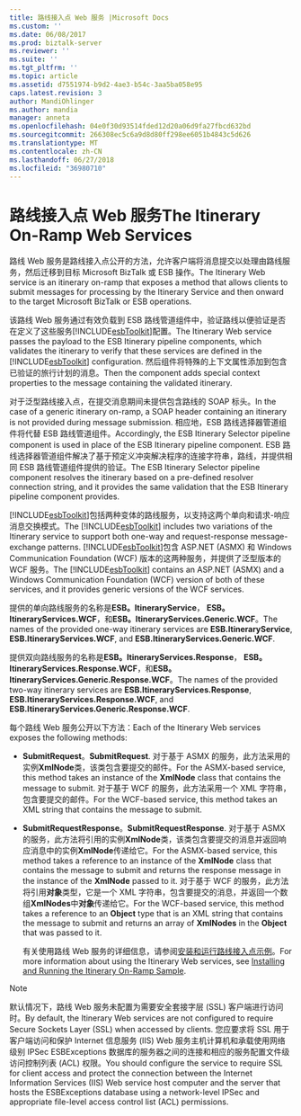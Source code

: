 ```yaml
---
title: 路线接入点 Web 服务 |Microsoft Docs
ms.custom: ''
ms.date: 06/08/2017
ms.prod: biztalk-server
ms.reviewer: ''
ms.suite: ''
ms.tgt_pltfrm: ''
ms.topic: article
ms.assetid: d7551974-b9d2-4ae3-b54c-3aa5ba058e95
caps.latest.revision: 3
author: MandiOhlinger
ms.author: mandia
manager: anneta
ms.openlocfilehash: 04e0f30d93514fded12d20a06d9fa27fbcd632bd
ms.sourcegitcommit: 266308ec5c6a9d8d80ff298ee6051b4843c5d626
ms.translationtype: MT
ms.contentlocale: zh-CN
ms.lasthandoff: 06/27/2018
ms.locfileid: "36980710"
---
```

# <a name="the-itinerary-on-ramp-web-services"></a><span data-ttu-id="b22c1-102">路线接入点 Web 服务</span><span class="sxs-lookup"><span data-stu-id="b22c1-102">The Itinerary On-Ramp Web Services</span></span>
<span data-ttu-id="b22c1-103">路线 Web 服务是路线接入点公开的方法，允许客户端将消息提交以处理由路线服务，然后迁移到目标 Microsoft BizTalk 或 ESB 操作。</span><span class="sxs-lookup"><span data-stu-id="b22c1-103">The Itinerary Web service is an itinerary on-ramp that exposes a method that allows clients to submit messages for processing by the Itinerary Service and then onward to the target Microsoft BizTalk or ESB operations.</span></span>  
  
 <span data-ttu-id="b22c1-104">该路线 Web 服务通过有效负载到 ESB 路线管道组件中，验证路线以便验证是否在定义了这些服务[!INCLUDE[esbToolkit](../includes/esbtoolkit-md.md)]配置。</span><span class="sxs-lookup"><span data-stu-id="b22c1-104">The Itinerary Web service passes the payload to the ESB Itinerary pipeline components, which validates the itinerary to verify that these services are defined in the [!INCLUDE[esbToolkit](../includes/esbtoolkit-md.md)] configuration.</span></span> <span data-ttu-id="b22c1-105">然后组件将特殊的上下文属性添加到包含已验证的旅行计划的消息。</span><span class="sxs-lookup"><span data-stu-id="b22c1-105">Then the component adds special context properties to the message containing the validated itinerary.</span></span>  
  
 <span data-ttu-id="b22c1-106">对于泛型路线接入点，在提交消息期间未提供包含路线的 SOAP 标头。</span><span class="sxs-lookup"><span data-stu-id="b22c1-106">In the case of a generic itinerary on-ramp, a SOAP header containing an itinerary is not provided during message submission.</span></span> <span data-ttu-id="b22c1-107">相应地，ESB 路线选择器管道组件将代替 ESB 路线管道组件。</span><span class="sxs-lookup"><span data-stu-id="b22c1-107">Accordingly, the ESB Itinerary Selector pipeline component is used in place of the ESB Itinerary pipeline component.</span></span> <span data-ttu-id="b22c1-108">ESB 路线选择器管道组件解决了基于预定义冲突解决程序的连接字符串，路线，并提供相同 ESB 路线管道组件提供的验证。</span><span class="sxs-lookup"><span data-stu-id="b22c1-108">The ESB Itinerary Selector pipeline component resolves the itinerary based on a pre-defined resolver connection string, and it provides the same validation that the ESB Itinerary pipeline component provides.</span></span>  
  
 <span data-ttu-id="b22c1-109">[!INCLUDE[esbToolkit](../includes/esbtoolkit-md.md)]包括两种变体的路线服务，以支持这两个单向和请求-响应消息交换模式。</span><span class="sxs-lookup"><span data-stu-id="b22c1-109">The [!INCLUDE[esbToolkit](../includes/esbtoolkit-md.md)] includes two variations of the Itinerary service to support both one-way and request-response message-exchange patterns.</span></span> <span data-ttu-id="b22c1-110">[!INCLUDE[esbToolkit](../includes/esbtoolkit-md.md)]包含 ASP.NET (ASMX) 和 Windows Communication Foundation (WCF) 版本的这两种服务，并提供了泛型版本的 WCF 服务。</span><span class="sxs-lookup"><span data-stu-id="b22c1-110">The [!INCLUDE[esbToolkit](../includes/esbtoolkit-md.md)] contains an ASP.NET (ASMX) and a Windows Communication Foundation (WCF) version of both of these services, and it provides generic versions of the WCF services.</span></span>  
  
 <span data-ttu-id="b22c1-111">提供的单向路线服务的名称是**ESB。ItineraryService**， **ESB。ItineraryServices.WCF**，和**ESB。ItineraryServices.Generic.WCF**。</span><span class="sxs-lookup"><span data-stu-id="b22c1-111">The names of the provided one-way itinerary services are **ESB.ItineraryService**, **ESB.ItineraryServices.WCF**, and **ESB.ItineraryServices.Generic.WCF**.</span></span>  
  
 <span data-ttu-id="b22c1-112">提供双向路线服务的名称是**ESB。ItineraryServices.Response**， **ESB。ItineraryServices.Response.WCF**，和**ESB。ItineraryServices.Generic.Response.WCF**。</span><span class="sxs-lookup"><span data-stu-id="b22c1-112">The names of the provided two-way itinerary services are **ESB.ItineraryServices.Response**, **ESB.ItineraryServices.Response.WCF**, and **ESB.ItineraryServices.Generic.Response.WCF**.</span></span>  
  
 <span data-ttu-id="b22c1-113">每个路线 Web 服务公开以下方法：</span><span class="sxs-lookup"><span data-stu-id="b22c1-113">Each of the Itinerary Web services exposes the following methods:</span></span>  
  
- <span data-ttu-id="b22c1-114">**SubmitRequest**。</span><span class="sxs-lookup"><span data-stu-id="b22c1-114">**SubmitRequest**.</span></span> <span data-ttu-id="b22c1-115">对于基于 ASMX 的服务，此方法采用的实例**XmlNode**类，该类包含要提交的邮件。</span><span class="sxs-lookup"><span data-stu-id="b22c1-115">For the ASMX-based service, this method takes an instance of the **XmlNode** class that contains the message to submit.</span></span> <span data-ttu-id="b22c1-116">对于基于 WCF 的服务，此方法采用一个 XML 字符串，包含要提交的邮件。</span><span class="sxs-lookup"><span data-stu-id="b22c1-116">For the WCF-based service, this method takes an XML string that contains the message to submit.</span></span>  
  
- <span data-ttu-id="b22c1-117">**SubmitRequestResponse**。</span><span class="sxs-lookup"><span data-stu-id="b22c1-117">**SubmitRequestResponse**.</span></span> <span data-ttu-id="b22c1-118">对于基于 ASMX 的服务，此方法将引用的实例**XmlNode**类，该类包含要提交的消息并返回响应消息中的实例**XmlNode**传递给它。</span><span class="sxs-lookup"><span data-stu-id="b22c1-118">For the ASMX-based service, this method takes a reference to an instance of the **XmlNode** class that contains the message to submit and returns the response message in the instance of the **XmlNode** passed to it.</span></span> <span data-ttu-id="b22c1-119">对于基于 WCF 的服务，此方法将引用**对象**类型，它是一个 XML 字符串，包含要提交的消息，并返回一个数组**XmlNodes**中**对象**传递给它。</span><span class="sxs-lookup"><span data-stu-id="b22c1-119">For the WCF-based service, this method takes a reference to an **Object** type that is an XML string that contains the message to submit and returns an array of **XmlNodes** in the **Object** that was passed to it.</span></span>  
  
  <span data-ttu-id="b22c1-120">有关使用路线 Web 服务的详细信息，请参阅[安装和运行路线接入点示例](../esb-toolkit/installing-and-running-the-itinerary-on-ramp-sample.md)。</span><span class="sxs-lookup"><span data-stu-id="b22c1-120">For more information about using the Itinerary Web services, see [Installing and Running the Itinerary On-Ramp Sample](../esb-toolkit/installing-and-running-the-itinerary-on-ramp-sample.md).</span></span>  
  
> [!NOTE]
>  <span data-ttu-id="b22c1-121">默认情况下，路线 Web 服务未配置为需要安全套接字层 (SSL) 客户端进行访问时。</span><span class="sxs-lookup"><span data-stu-id="b22c1-121">By default, the Itinerary Web services are not configured to require Secure Sockets Layer (SSL) when accessed by clients.</span></span> <span data-ttu-id="b22c1-122">您应要求将 SSL 用于客户端访问和保护 Internet 信息服务 (IIS) Web 服务主机计算机和承载使用网络级别 IPSec ESBExceptions 数据库的服务器之间的连接和相应的服务配置文件级访问控制列表 (ACL) 权限。</span><span class="sxs-lookup"><span data-stu-id="b22c1-122">You should configure the service to require SSL for client access and protect the connection between the Internet Information Services (IIS) Web service host computer and the server that hosts the ESBExceptions database using a network-level IPSec and appropriate file-level access control list (ACL) permissions.</span></span>